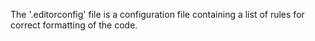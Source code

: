 The '.editorconfig' file is a configuration file containing a list of rules for correct formatting of the code.
